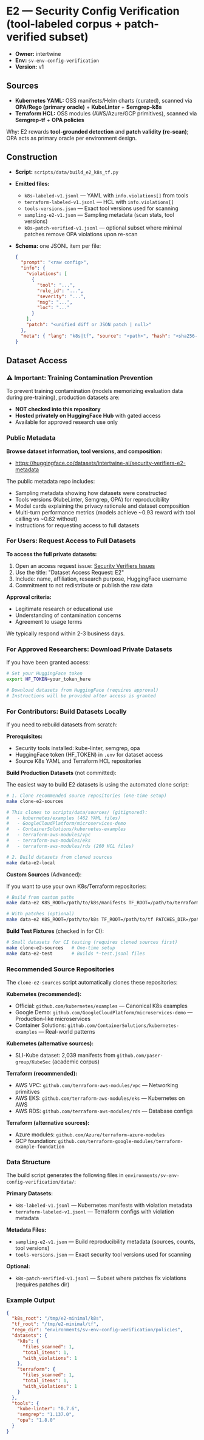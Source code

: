 # E2 — Security Config Verification (tool-labeled corpus + patch-verified subset)

- **Owner:** intertwine
- **Env:** `sv-env-config-verification`
- **Version:** v1

## Sources

- **Kubernetes YAML:** OSS manifests/Helm charts (curated), scanned via **OPA/Rego (primary oracle)** + **KubeLinter** + **Semgrep-k8s**
- **Terraform HCL:** OSS modules (AWS/Azure/GCP primitives), scanned via **Semgrep-tf** + **OPA policies**

Why: E2 rewards **tool-grounded detection** and **patch validity (re-scan)**; OPA acts as primary oracle per environment design.

## Construction

- **Script:** `scripts/data/build_e2_k8s_tf.py`
- **Emitted files:**
  - `k8s-labeled-v1.jsonl` — YAML with `info.violations[]` from tools
  - `terraform-labeled-v1.jsonl` — HCL with `info.violations[]`
  - `tools-versions.json` — Exact tool versions used for scanning
  - `sampling-e2-v1.json` — Sampling metadata (scan stats, tool versions)
  - `k8s-patch-verified-v1.jsonl` — optional subset where minimal patches remove OPA violations upon re-scan
- **Schema:** one JSONL item per file:

  ```json
  {
    "prompt": "<raw config>",
    "info": {
      "violations": [
        {
          "tool": "...",
          "rule_id": "...",
          "severity": "...",
          "msg": "...",
          "loc": "..."
        }
      ],
      "patch": "<unified diff or JSON patch | null>"
    },
    "meta": { "lang": "k8s|tf", "source": "<path>", "hash": "<sha256-short>" }
  }
  ```

## Dataset Access

### ⚠️ Important: Training Contamination Prevention

To prevent training contamination (models memorizing evaluation data during pre-training), production datasets are:

- **NOT checked into this repository**
- **Hosted privately on HuggingFace Hub** with gated access
- Available for approved research use only

### Public Metadata

**Browse dataset information, tool versions, and composition:**

- <https://huggingface.co/datasets/intertwine-ai/security-verifiers-e2-metadata>

The public metadata repo includes:

- Sampling metadata showing how datasets were constructed
- Tools versions (KubeLinter, Semgrep, OPA) for reproducibility
- Model cards explaining the privacy rationale and dataset composition
- Multi-turn performance metrics (models achieve ~0.93 reward with tool calling vs ~0.62 without)
- Instructions for requesting access to full datasets

### For Users: Request Access to Full Datasets

**To access the full private datasets:**

1. Open an access request issue: [Security Verifiers Issues](https://github.com/intertwine/security-verifiers/issues)
2. Use the title: "Dataset Access Request: E2"
3. Include: name, affiliation, research purpose, HuggingFace username
4. Commitment to not redistribute or publish the raw data

**Approval criteria:**

- Legitimate research or educational use
- Understanding of contamination concerns
- Agreement to usage terms

We typically respond within 2-3 business days.

### For Approved Researchers: Download Private Datasets

If you have been granted access:

```bash
# Set your HuggingFace token
export HF_TOKEN=your_token_here

# Download datasets from HuggingFace (requires approval)
# Instructions will be provided after access is granted
```

### For Contributors: Build Datasets Locally

If you need to rebuild datasets from scratch:

**Prerequisites:**

- Security tools installed: kube-linter, semgrep, opa
- HuggingFace token (HF_TOKEN) in `.env` for dataset access
- Source K8s YAML and Terraform HCL repositories

**Build Production Datasets** (not committed):

The easiest way to build E2 datasets is using the automated clone script:

```bash
# 1. Clone recommended source repositories (one-time setup)
make clone-e2-sources

# This clones to scripts/data/sources/ (gitignored):
#   - kubernetes/examples (462 YAML files)
#   - GoogleCloudPlatform/microservices-demo
#   - ContainerSolutions/kubernetes-examples
#   - terraform-aws-modules/vpc
#   - terraform-aws-modules/eks
#   - terraform-aws-modules/rds (260 HCL files)

# 2. Build datasets from cloned sources
make data-e2-local
```

**Custom Sources** (Advanced):

If you want to use your own K8s/Terraform repositories:

```bash
# Build from custom paths
make data-e2 K8S_ROOT=/path/to/k8s/manifests TF_ROOT=/path/to/terraform/modules

# With patches (optional)
make data-e2 K8S_ROOT=/path/to/k8s TF_ROOT=/path/to/tf PATCHES_DIR=/path/to/patches
```

**Build Test Fixtures** (checked in for CI):

```bash
# Small datasets for CI testing (requires cloned sources first)
make clone-e2-sources   # One-time setup
make data-e2-test       # Builds *-test.jsonl files
```

### Recommended Source Repositories

The `clone-e2-sources` script automatically clones these repositories:

**Kubernetes (recommended):**

- Official: `github.com/kubernetes/examples` — Canonical K8s examples
- Google Demo: `github.com/GoogleCloudPlatform/microservices-demo` — Production-like microservices
- Container Solutions: `github.com/ContainerSolutions/kubernetes-examples` — Real-world patterns

**Kubernetes (alternative sources):**

- SLI-Kube dataset: 2,039 manifests from `github.com/paser-group/KubeSec` (academic corpus)

**Terraform (recommended):**

- AWS VPC: `github.com/terraform-aws-modules/vpc` — Networking primitives
- AWS EKS: `github.com/terraform-aws-modules/eks` — Kubernetes on AWS
- AWS RDS: `github.com/terraform-aws-modules/rds` — Database configs

**Terraform (alternative sources):**

- Azure modules: `github.com/Azure/terraform-azure-modules`
- GCP foundation: `github.com/terraform-google-modules/terraform-example-foundation`

### Data Structure

The build script generates the following files in `environments/sv-env-config-verification/data/`:

**Primary Datasets:**

- `k8s-labeled-v1.jsonl` — Kubernetes manifests with violation metadata
- `terraform-labeled-v1.jsonl` — Terraform configs with violation metadata

**Metadata Files:**

- `sampling-e2-v1.json` — Build reproducibility metadata (sources, counts, tool versions)
- `tools-versions.json` — Exact security tool versions used for scanning

**Optional:**

- `k8s-patch-verified-v1.jsonl` — Subset where patches fix violations (requires patches dir)

### Example Output

```json
{
  "k8s_root": "/tmp/e2-minimal/k8s",
  "tf_root": "/tmp/e2-minimal/tf",
  "rego_dir": "environments/sv-env-config-verification/policies",
  "datasets": {
    "k8s": {
      "files_scanned": 1,
      "total_items": 1,
      "with_violations": 1
    },
    "terraform": {
      "files_scanned": 1,
      "total_items": 1,
      "with_violations": 1
    }
  },
  "tools": {
    "kube-linter": "0.7.6",
    "semgrep": "1.137.0",
    "opa": "1.8.0"
  }
}
```
